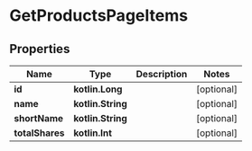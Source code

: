 
# GetProductsPageItems

## Properties
| Name | Type | Description | Notes |
| ------------ | ------------- | ------------- | ------------- |
| **id** | **kotlin.Long** |  |  [optional] |
| **name** | **kotlin.String** |  |  [optional] |
| **shortName** | **kotlin.String** |  |  [optional] |
| **totalShares** | **kotlin.Int** |  |  [optional] |



